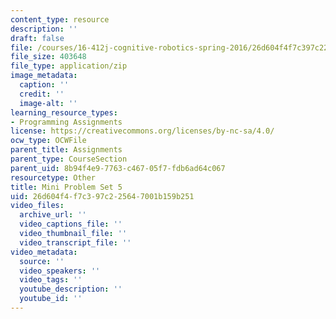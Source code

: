 ```yaml
---
content_type: resource
description: ''
draft: false
file: /courses/16-412j-cognitive-robotics-spring-2016/26d604f4f7c397c225647001b159b251_MIT16_412JS16_MiniPSet5_reachability.zip
file_size: 403648
file_type: application/zip
image_metadata:
  caption: ''
  credit: ''
  image-alt: ''
learning_resource_types:
- Programming Assignments
license: https://creativecommons.org/licenses/by-nc-sa/4.0/
ocw_type: OCWFile
parent_title: Assignments
parent_type: CourseSection
parent_uid: 8b94f4e9-7763-c467-05f7-fdb6ad64c067
resourcetype: Other
title: Mini Problem Set 5
uid: 26d604f4-f7c3-97c2-2564-7001b159b251
video_files:
  archive_url: ''
  video_captions_file: ''
  video_thumbnail_file: ''
  video_transcript_file: ''
video_metadata:
  source: ''
  video_speakers: ''
  video_tags: ''
  youtube_description: ''
  youtube_id: ''
---
```

